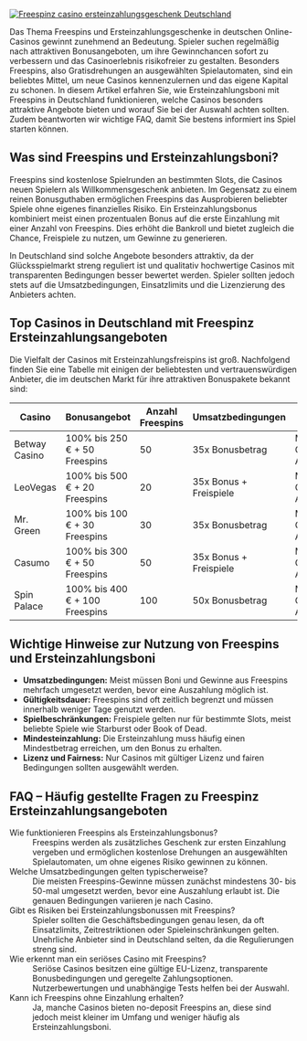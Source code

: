 [![Freespinz casino ersteinzahlungsgeschenk Deutschland](https://123-caf.pages.dev/gitsignup.png)](https://vrmoo.ru/Bt82HjjY)

<p>Das Thema Freespins und Ersteinzahlungsgeschenke in deutschen Online-Casinos gewinnt zunehmend an Bedeutung. Spieler suchen regelmäßig nach attraktiven Bonusangeboten, um ihre Gewinnchancen sofort zu verbessern und das Casinoerlebnis risikofreier zu gestalten. Besonders Freespins, also Gratisdrehungen an ausgewählten Spielautomaten, sind ein beliebtes Mittel, um neue Casinos kennenzulernen und das eigene Kapital zu schonen. In diesem Artikel erfahren Sie, wie Ersteinzahlungsboni mit Freespins in Deutschland funktionieren, welche Casinos besonders attraktive Angebote bieten und worauf Sie bei der Auswahl achten sollten. Zudem beantworten wir wichtige FAQ, damit Sie bestens informiert ins Spiel starten können.</p>  <h2>Was sind Freespins und Ersteinzahlungsboni?</h2> <p>Freespins sind kostenlose Spielrunden an bestimmten Slots, die Casinos neuen Spielern als Willkommensgeschenk anbieten. Im Gegensatz zu einem reinen Bonusguthaben ermöglichen Freespins das Ausprobieren beliebter Spiele ohne eigenes finanzielles Risiko. Ein Ersteinzahlungsbonus kombiniert meist einen prozentualen Bonus auf die erste Einzahlung mit einer Anzahl von Freespins. Dies erhöht die Bankroll und bietet zugleich die Chance, Freispiele zu nutzen, um Gewinne zu generieren.</p> <p>In Deutschland sind solche Angebote besonders attraktiv, da der Glücksspielmarkt streng reguliert ist und qualitativ hochwertige Casinos mit transparenten Bedingungen besser bewertet werden. Spieler sollten jedoch stets auf die Umsatzbedingungen, Einsatzlimits und die Lizenzierung des Anbieters achten.</p>  <h2>Top Casinos in Deutschland mit Freespinz Ersteinzahlungsangeboten</h2> <p>Die Vielfalt der Casinos mit Ersteinzahlungsfreispins ist groß. Nachfolgend finden Sie eine Tabelle mit einigen der beliebtesten und vertrauenswürdigen Anbieter, die im deutschen Markt für ihre attraktiven Bonuspakete bekannt sind:</p>  <table>   <thead>     <tr>       <th>Casino</th>       <th>Bonusangebot</th>       <th>Anzahl Freespins</th>       <th>Umsatzbedingungen</th>       <th>Lizenz</th>     </tr>   </thead>   <tbody>     <tr>       <td>Betway Casino</td>       <td>100% bis 250 € + 50 Freespins</td>       <td>50</td>       <td>35x Bonusbetrag</td>       <td>Malta Gaming Authority</td>     </tr>     <tr>       <td>LeoVegas</td>       <td>100% bis 500 € + 20 Freespins</td>       <td>20</td>       <td>35x Bonus + Freispiele</td>       <td>Malta Gaming Authority</td>     </tr>     <tr>       <td>Mr. Green</td>       <td>100% bis 100 € + 30 Freespins</td>       <td>30</td>       <td>35x Bonusbetrag</td>       <td>Malta Gaming Authority</td>     </tr>     <tr>       <td>Casumo</td>       <td>100% bis 300 € + 50 Freespins</td>       <td>50</td>       <td>35x Bonus + Freispiele</td>       <td>Malta Gaming Authority</td>     </tr>     <tr>       <td>Spin Palace</td>       <td>100% bis 400 € + 100 Freespins</td>       <td>100</td>       <td>50x Bonusbetrag</td>       <td>Malta Gaming Authority</td>     </tr>   </tbody> </table>  <h2>Wichtige Hinweise zur Nutzung von Freespins und Ersteinzahlungsboni</h2> <ul>   <li><strong>Umsatzbedingungen:</strong> Meist müssen Boni und Gewinne aus Freespins mehrfach umgesetzt werden, bevor eine Auszahlung möglich ist.</li>   <li><strong>Gültigkeitsdauer:</strong> Freespins sind oft zeitlich begrenzt und müssen innerhalb weniger Tage genutzt werden.</li>   <li><strong>Spielbeschränkungen:</strong> Freispiele gelten nur für bestimmte Slots, meist beliebte Spiele wie Starburst oder Book of Dead.</li>   <li><strong>Mindesteinzahlung:</strong> Die Ersteinzahlung muss häufig einen Mindestbetrag erreichen, um den Bonus zu erhalten.</li>   <li><strong>Lizenz und Fairness:</strong> Nur Casinos mit gültiger Lizenz und fairen Bedingungen sollten ausgewählt werden.</li> </ul>  <h2>FAQ – Häufig gestellte Fragen zu Freespinz Ersteinzahlungsangeboten</h2>  <dl>   <dt>Wie funktionieren Freespins als Ersteinzahlungsbonus?</dt>   <dd>Freespins werden als zusätzliches Geschenk zur ersten Einzahlung vergeben und ermöglichen kostenlose Drehungen an ausgewählten Spielautomaten, um ohne eigenes Risiko gewinnen zu können.</dd>      <dt>Welche Umsatzbedingungen gelten typischerweise?</dt>   <dd>Die meisten Freespins-Gewinne müssen zunächst mindestens 30- bis 50-mal umgesetzt werden, bevor eine Auszahlung erlaubt ist. Die genauen Bedingungen variieren je nach Casino.</dd>      <dt>Gibt es Risiken bei Ersteinzahlungsbonussen mit Freespins?</dt>   <dd>Spieler sollten die Geschäftsbedingungen genau lesen, da oft Einsatzlimits, Zeitrestriktionen oder Spieleinschränkungen gelten. Unehrliche Anbieter sind in Deutschland selten, da die Regulierungen streng sind.</dd>      <dt>Wie erkennt man ein seriöses Casino mit Freespins?</dt>   <dd>Seriöse Casinos besitzen eine gültige EU-Lizenz, transparente Bonusbedingungen und geregelte Zahlungsoptionen. Nutzerbewertungen und unabhängige Tests helfen bei der Auswahl.</dd>      <dt>Kann ich Freespins ohne Einzahlung erhalten?</dt>   <dd>Ja, manche Casinos bieten no-deposit Freespins an, diese sind jedoch meist kleiner im Umfang und weniger häufig als Ersteinzahlungsboni.</dd> </dl>
